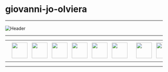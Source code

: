 # giovanni-jo-olviera
<!--- Olá, esse é meu readme, fique à vontade para utilizá-lo como quiser! --> 

-----

<div>
<img align="center" alt="Header" src="https://github.com/giovanni-jo-oliveira/giovanni-jo-oliveira/blob/main/img/header2.png?raw=true"/>
</div>

-----

<div align="center">
<table>
<tr>
 <td align="center" colspan="11"></td>
</tr> 
<tr>
<td><a href="https://github.com/giovanni-jo-oliveira" target="_blank"><img src="https://github.com/giovanni-jo-oliveira/giovanni-jo-oliveira/blob/main/img/github5.png?raw=true" width="50px" height="50px"/></a>
</td>
<td><a href="https://replit.com/@aramuni"><img src="https://github.com/giovanni-jo-oliveira/giovanni-jo-oliveira/blob/main/img/replit3.svg?raw=true" width="50px" height="50px"/></a>
</td>
<td><a href="mailto:giovanni-jo-oliveira@gmail.com" target="_blank"><img src="https://github.com/giovanni-jo-oliveira/giovanni-jo-oliveira/blob/main/img/gmail3.png?raw=true" width="50px" height="50px"/></a>
</td>
<td><a href="https://wa.me/5531980402103" target="_blank"><img src="https://github.com/giovanni-jo-oliveira/giovanni-jo-oliveira/blob/main/img/wpp2.png?raw=true" width="50px" height="50px"/></a>
</td>
<td><a href="https://www.instagram.com/giovanni-jo-oliveira/" target="_blank"><img src="https://github.com/giovanni-jo-oliveira/giovanni-jo-oliveira/blob/main/img/insta2.png?raw=true" width="50px" height="50px"/></a>
</td>
<td><a href="https://www.linkedin.com/in/giovanni-jo-oliveira/" target="_blank"><img src="https://github.com/giovanni-jo-oliveira/giovanni-jo-oliveira/blob/main/img/linkedin2.png?raw=true" width="50px" height="50px"/></a>
</td>
<td><a href="http://lattes.cnpq.br/1208427665892059" target="_blank"><img src="https://github.com/giovanni-jo-oliveira/giovanni-jo-oliveira/blob/main/img/lattes2.png?raw=true" width="50px" height="50px"/></a>
</td>
<!--<td><a href="https://slack.com/app_redirect?channel=UVD9N6VCL"><img src="https://github.com/giovanni-jo-oliveira/giovanni-jo-oliveira/blob/main/img/slack.png?raw=true" width="50px" height="50px"/></a>
</td>-->
<td><a href="https://discordapp.com/users/959151773728251914" target="_blank"><img src="https://github.com/giovanni-jo-oliveira/giovanni-jo-oliveira/blob/main/img/discord2.png?raw=true" width="50px" height="50px"/></a>
</td>
<td><a href="https://www.skoob.com.br/perfil/Aramuni" target="_blank"><img src="https://github.com/giovanni-jo-oliveira/giovanni-jo-oliveira/blob/main/img/skoob2.png?raw=true" width="50px" height="50px"/></a>
</td>
<td><a href="https://scholar.google.com.br/citations?user=OARYxSYAAAAJ&hl=pt-BR&oi=ao" target="_blank"><img src="https://github.com/giovanni-jo-oliveira/giovanni-jo-oliveira/blob/main/img/scholar2.png?raw=true" width="50px" height="50px"/></a>
</td>
<td><a href="https://calendly.com/aramuni/" target="_blank"><img src="https://github.com/giovanni-jo-oliveira/giovanni-jo-oliveira/blob/main/img/calendar2.png?raw=true" width="50px" height="50px"/></a>
</td>
</tr>
<tr>
 <td align="center" colspan="11"></td>
</tr> 
</table>



-----
